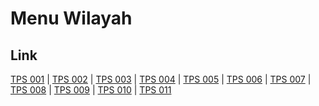 # Menu Wilayah

## Link

[TPS 001](https://github.com/gigit-pemilu/pemilu-2024-71-sulawesi-utara/tree/main/pileg-dpr/hitung-suara/sub/71-sulawesi-utara/sub/74-kota-kotamobagu/sub/03-kotamobagu-selatan/sub/2006-poyowa-kecil/sub/001-tps)
 | 
[TPS 002](https://github.com/gigit-pemilu/pemilu-2024-71-sulawesi-utara/tree/main/pileg-dpr/hitung-suara/sub/71-sulawesi-utara/sub/74-kota-kotamobagu/sub/03-kotamobagu-selatan/sub/2006-poyowa-kecil/sub/002-tps)
 | 
[TPS 003](https://github.com/gigit-pemilu/pemilu-2024-71-sulawesi-utara/tree/main/pileg-dpr/hitung-suara/sub/71-sulawesi-utara/sub/74-kota-kotamobagu/sub/03-kotamobagu-selatan/sub/2006-poyowa-kecil/sub/003-tps)
 | 
[TPS 004](https://github.com/gigit-pemilu/pemilu-2024-71-sulawesi-utara/tree/main/pileg-dpr/hitung-suara/sub/71-sulawesi-utara/sub/74-kota-kotamobagu/sub/03-kotamobagu-selatan/sub/2006-poyowa-kecil/sub/004-tps)
 | 
[TPS 005](https://github.com/gigit-pemilu/pemilu-2024-71-sulawesi-utara/tree/main/pileg-dpr/hitung-suara/sub/71-sulawesi-utara/sub/74-kota-kotamobagu/sub/03-kotamobagu-selatan/sub/2006-poyowa-kecil/sub/005-tps)
 | 
[TPS 006](https://github.com/gigit-pemilu/pemilu-2024-71-sulawesi-utara/tree/main/pileg-dpr/hitung-suara/sub/71-sulawesi-utara/sub/74-kota-kotamobagu/sub/03-kotamobagu-selatan/sub/2006-poyowa-kecil/sub/006-tps)
 | 
[TPS 007](https://github.com/gigit-pemilu/pemilu-2024-71-sulawesi-utara/tree/main/pileg-dpr/hitung-suara/sub/71-sulawesi-utara/sub/74-kota-kotamobagu/sub/03-kotamobagu-selatan/sub/2006-poyowa-kecil/sub/007-tps)
 | 
[TPS 008](https://github.com/gigit-pemilu/pemilu-2024-71-sulawesi-utara/tree/main/pileg-dpr/hitung-suara/sub/71-sulawesi-utara/sub/74-kota-kotamobagu/sub/03-kotamobagu-selatan/sub/2006-poyowa-kecil/sub/008-tps)
 | 
[TPS 009](https://github.com/gigit-pemilu/pemilu-2024-71-sulawesi-utara/tree/main/pileg-dpr/hitung-suara/sub/71-sulawesi-utara/sub/74-kota-kotamobagu/sub/03-kotamobagu-selatan/sub/2006-poyowa-kecil/sub/009-tps)
 | 
[TPS 010](https://github.com/gigit-pemilu/pemilu-2024-71-sulawesi-utara/tree/main/pileg-dpr/hitung-suara/sub/71-sulawesi-utara/sub/74-kota-kotamobagu/sub/03-kotamobagu-selatan/sub/2006-poyowa-kecil/sub/010-tps)
 | 
[TPS 011](https://github.com/gigit-pemilu/pemilu-2024-71-sulawesi-utara/tree/main/pileg-dpr/hitung-suara/sub/71-sulawesi-utara/sub/74-kota-kotamobagu/sub/03-kotamobagu-selatan/sub/2006-poyowa-kecil/sub/011-tps)

